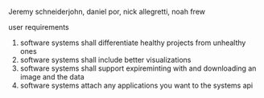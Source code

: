 Jeremy schneiderjohn, daniel por, nick allegretti, noah frew



user requirements
  1. software systems shall differentiate healthy projects from unhealthy ones
  2. software systems shall include better visualizations
  3. software systems shall support expireminting with and downloading an image and the data
  4. software systems attach any applications you want to the systems api
  
  
  
  
  
  
